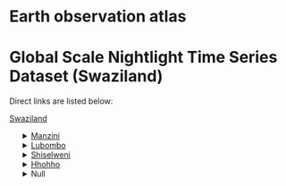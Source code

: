 # Earth observation atlas
 # Global Scale Nightlight Time Series Dataset (Swaziland)
Direct links are listed below:

<a href="https://eoatlas-nightlight.s3.amazonaws.com/eoatlas-monthly-nightlight-00164.csv">Swaziland</a>
<ul>
<details>
<summary><a href="https://eoatlas-nightlight.s3.amazonaws.com/eoatlas-monthly-nightlight-02773.csv">Manzini</a></summary>
<ul>
<ol>
<li><a href="https://eoatlas-nightlight.s3.amazonaws.com/eoatlas-monthly-nightlight-45258.csv">Inkhundla Lobamba Lomdzala</a></li><li><a href="https://eoatlas-nightlight.s3.amazonaws.com/eoatlas-monthly-nightlight-45261.csv">Inkhundla Mafutseni</a></li><li><a href="https://eoatlas-nightlight.s3.amazonaws.com/eoatlas-monthly-nightlight-45270.csv">Inkhundla Ntondozi</a></li><li><a href="https://eoatlas-nightlight.s3.amazonaws.com/eoatlas-monthly-nightlight-45274.csv">Inkhundla Nhlambeni</a></li><li><a href="https://eoatlas-nightlight.s3.amazonaws.com/eoatlas-monthly-nightlight-45278.csv">Inkhundla Mkhiweni</a></li><li><a href="https://eoatlas-nightlight.s3.amazonaws.com/eoatlas-monthly-nightlight-45281.csv">Inkhundla Mhlambanyatsi</a></li><li><a href="https://eoatlas-nightlight.s3.amazonaws.com/eoatlas-monthly-nightlight-45286.csv">Inkhundla Manzini</a></li><li><a href="https://eoatlas-nightlight.s3.amazonaws.com/eoatlas-monthly-nightlight-45287.csv">Inkhundla Mangcongco</a></li><li><a href="https://eoatlas-nightlight.s3.amazonaws.com/eoatlas-monthly-nightlight-45288.csv">Inkhundla Mahlangatja</a></li><li><a href="https://eoatlas-nightlight.s3.amazonaws.com/eoatlas-monthly-nightlight-45290.csv">Inkhundla Ludzeludze</a></li><li><a href="https://eoatlas-nightlight.s3.amazonaws.com/eoatlas-monthly-nightlight-45293.csv">Inkhundla Lamgabhi</a></li><li><a href="https://eoatlas-nightlight.s3.amazonaws.com/eoatlas-monthly-nightlight-45299.csv">Inkhundla Mthongwaneni</a></li><li><a href="https://eoatlas-nightlight.s3.amazonaws.com/eoatlas-monthly-nightlight-45301.csv">Inkhundla Kwaluseni</a></li><li><a href="https://eoatlas-nightlight.s3.amazonaws.com/eoatlas-monthly-nightlight-45303.csv">Inkhundla Ekukhanyeni</a></li><li><a href="https://eoatlas-nightlight.s3.amazonaws.com/eoatlas-monthly-nightlight-45304.csv">Inkhundla Ngwempisi</a></li></ul>
</ol>
</details>
<details>
<summary><a href="https://eoatlas-nightlight.s3.amazonaws.com/eoatlas-monthly-nightlight-02774.csv">Lubombo</a></summary>
<ul>
<ol>
<li><a href="https://eoatlas-nightlight.s3.amazonaws.com/eoatlas-monthly-nightlight-45255.csv">Inkhundla Sithobela</a></li><li><a href="https://eoatlas-nightlight.s3.amazonaws.com/eoatlas-monthly-nightlight-45256.csv">Inkhundla Lomahasha</a></li><li><a href="https://eoatlas-nightlight.s3.amazonaws.com/eoatlas-monthly-nightlight-45264.csv">Inkhundla Tikhuba</a></li><li><a href="https://eoatlas-nightlight.s3.amazonaws.com/eoatlas-monthly-nightlight-45266.csv">Inkhundla Siphofaneni</a></li><li><a href="https://eoatlas-nightlight.s3.amazonaws.com/eoatlas-monthly-nightlight-45272.csv">Inkhundla Nkilongo</a></li><li><a href="https://eoatlas-nightlight.s3.amazonaws.com/eoatlas-monthly-nightlight-45277.csv">Inkhundla Mpolonjeni</a></li><li><a href="https://eoatlas-nightlight.s3.amazonaws.com/eoatlas-monthly-nightlight-45279.csv">Inkhundla Mhlume</a></li><li><a href="https://eoatlas-nightlight.s3.amazonaws.com/eoatlas-monthly-nightlight-45289.csv">Inkhundla Lugongolweni</a></li><li><a href="https://eoatlas-nightlight.s3.amazonaws.com/eoatlas-monthly-nightlight-45291.csv">Inkhundla Lubuli</a></li><li><a href="https://eoatlas-nightlight.s3.amazonaws.com/eoatlas-monthly-nightlight-45295.csv">Inkhundla Hlane</a></li><li><a href="https://eoatlas-nightlight.s3.amazonaws.com/eoatlas-monthly-nightlight-45296.csv">Inkhundla Dvokodvweni</a></li></ul>
</ol>
</details>
<details>
<summary><a href="https://eoatlas-nightlight.s3.amazonaws.com/eoatlas-monthly-nightlight-02775.csv">Shiselweni</a></summary>
<ul>
<ol>
</ul>
</ol>
</details>
<details>
<summary><a href="https://eoatlas-nightlight.s3.amazonaws.com/eoatlas-monthly-nightlight-02776.csv">Hhohho</a></summary>
<ul>
<ol>
<li><a href="https://eoatlas-nightlight.s3.amazonaws.com/eoatlas-monthly-nightlight-45254.csv">Inkhundla Ntfonjeni</a></li><li><a href="https://eoatlas-nightlight.s3.amazonaws.com/eoatlas-monthly-nightlight-45257.csv">Inkhundla Mayiwane</a></li><li><a href="https://eoatlas-nightlight.s3.amazonaws.com/eoatlas-monthly-nightlight-45259.csv">Inkhundla Hhukwini</a></li><li><a href="https://eoatlas-nightlight.s3.amazonaws.com/eoatlas-monthly-nightlight-45263.csv">Inkhundla Timpisini</a></li><li><a href="https://eoatlas-nightlight.s3.amazonaws.com/eoatlas-monthly-nightlight-45269.csv">Inkhundla Piggs Peak</a></li><li><a href="https://eoatlas-nightlight.s3.amazonaws.com/eoatlas-monthly-nightlight-45273.csv">Inkhundla Nkhaba</a></li><li><a href="https://eoatlas-nightlight.s3.amazonaws.com/eoatlas-monthly-nightlight-45275.csv">Inkhundla Ndzingeni</a></li><li><a href="https://eoatlas-nightlight.s3.amazonaws.com/eoatlas-monthly-nightlight-45280.csv">Inkhundla Mhlangatane</a></li><li><a href="https://eoatlas-nightlight.s3.amazonaws.com/eoatlas-monthly-nightlight-45283.csv">Inkhundla Mbabane</a></li><li><a href="https://eoatlas-nightlight.s3.amazonaws.com/eoatlas-monthly-nightlight-45285.csv">Inkhundla Maphalaleni</a></li><li><a href="https://eoatlas-nightlight.s3.amazonaws.com/eoatlas-monthly-nightlight-45292.csv">Inkhundla Lobamba</a></li><li><a href="https://eoatlas-nightlight.s3.amazonaws.com/eoatlas-monthly-nightlight-45297.csv">Inkhundla Madlangempisi</a></li><li><a href="https://eoatlas-nightlight.s3.amazonaws.com/eoatlas-monthly-nightlight-45300.csv">Inkhundla Motjane</a></li></ul>
</ol>
</details>
<details>
<summary>Null</summary>
<ul>
<ol>
<li><a href="https://eoatlas-nightlight.s3.amazonaws.com/eoatlas-monthly-nightlight-45260.csv">Inkhundla Matsanjeni</a></li><li><a href="https://eoatlas-nightlight.s3.amazonaws.com/eoatlas-monthly-nightlight-45262.csv">Inkhundla Zombodze</a></li><li><a href="https://eoatlas-nightlight.s3.amazonaws.com/eoatlas-monthly-nightlight-45265.csv">Inkhundla Somntongo</a></li><li><a href="https://eoatlas-nightlight.s3.amazonaws.com/eoatlas-monthly-nightlight-45267.csv">Inkhundla Shiselweni</a></li><li><a href="https://eoatlas-nightlight.s3.amazonaws.com/eoatlas-monthly-nightlight-45268.csv">Inkhundla Sandleni</a></li><li><a href="https://eoatlas-nightlight.s3.amazonaws.com/eoatlas-monthly-nightlight-45271.csv">Inkhundla Nkwene</a></li><li><a href="https://eoatlas-nightlight.s3.amazonaws.com/eoatlas-monthly-nightlight-45276.csv">Inkhundla Mtsambama</a></li><li><a href="https://eoatlas-nightlight.s3.amazonaws.com/eoatlas-monthly-nightlight-45282.csv">Inkhundla Mbangweni</a></li><li><a href="https://eoatlas-nightlight.s3.amazonaws.com/eoatlas-monthly-nightlight-45284.csv">Inkhundla Maseyisini</a></li><li><a href="https://eoatlas-nightlight.s3.amazonaws.com/eoatlas-monthly-nightlight-45294.csv">Inkhundla Hosea</a></li><li><a href="https://eoatlas-nightlight.s3.amazonaws.com/eoatlas-monthly-nightlight-45298.csv">Inkhundla Kubuta</a></li><li><a href="https://eoatlas-nightlight.s3.amazonaws.com/eoatlas-monthly-nightlight-45302.csv">Inkhundla Sigwe</a></li><li><a href="https://eoatlas-nightlight.s3.amazonaws.com/eoatlas-monthly-nightlight-45305.csv">Inkhundla Ngudzeni</a></li><li><a href="https://eoatlas-nightlight.s3.amazonaws.com/eoatlas-monthly-nightlight-45306.csv">Inkhundla Gege</a></li></ul>
</ol>
</details>
